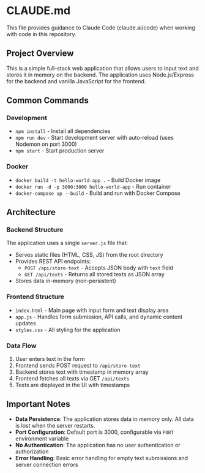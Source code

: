 # CLAUDE.md

This file provides guidance to Claude Code (claude.ai/code) when working with code in this repository.

## Project Overview

This is a simple full-stack web application that allows users to input text and stores it in memory on the backend. The application uses Node.js/Express for the backend and vanilla JavaScript for the frontend.

## Common Commands

### Development
- `npm install` - Install all dependencies
- `npm run dev` - Start development server with auto-reload (uses Nodemon on port 3000)
- `npm start` - Start production server

### Docker
- `docker build -t hello-world-app .` - Build Docker image
- `docker run -d -p 3000:3000 hello-world-app` - Run container
- `docker-compose up --build` - Build and run with Docker Compose

## Architecture

### Backend Structure
The application uses a single `server.js` file that:
- Serves static files (HTML, CSS, JS) from the root directory
- Provides REST API endpoints:
  - `POST /api/store-text` - Accepts JSON body with `text` field
  - `GET /api/texts` - Returns all stored texts as JSON array
- Stores data in-memory (non-persistent)

### Frontend Structure
- `index.html` - Main page with input form and text display area
- `app.js` - Handles form submission, API calls, and dynamic content updates
- `styles.css` - All styling for the application

### Data Flow
1. User enters text in the form
2. Frontend sends POST request to `/api/store-text`
3. Backend stores text with timestamp in memory array
4. Frontend fetches all texts via GET `/api/texts`
5. Texts are displayed in the UI with timestamps

## Important Notes

- **Data Persistence**: The application stores data in memory only. All data is lost when the server restarts.
- **Port Configuration**: Default port is 3000, configurable via `PORT` environment variable
- **No Authentication**: The application has no user authentication or authorization
- **Error Handling**: Basic error handling for empty text submissions and server connection errors